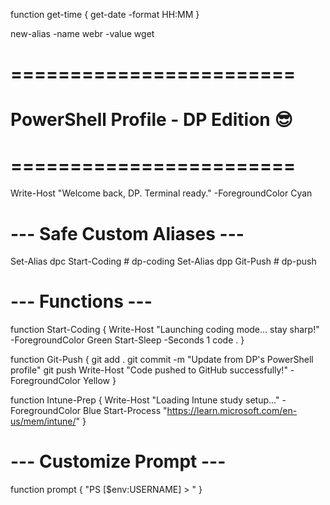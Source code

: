 function get-time { 
get-date -format HH:MM
} 

new-alias  -name webr -value wget


# ========================
# PowerShell Profile - DP Edition 😎
# ========================

Write-Host "Welcome back, DP. Terminal ready." -ForegroundColor Cyan

# --- Safe Custom Aliases ---
Set-Alias dpc Start-Coding     # dp-coding
Set-Alias dpp Git-Push         # dp-push

# --- Functions ---

function Start-Coding {
    Write-Host "Launching coding mode... stay sharp!" -ForegroundColor Green
    Start-Sleep -Seconds 1
    code .
}

function Git-Push {
    git add .
    git commit -m "Update from DP's PowerShell profile"
    git push
    Write-Host "Code pushed to GitHub successfully!" -ForegroundColor Yellow
}

function Intune-Prep {
    Write-Host "Loading Intune study setup..." -ForegroundColor Blue
    Start-Process "https://learn.microsoft.com/en-us/mem/intune/"
}

# --- Customize Prompt ---
function prompt {
    "PS [$env:USERNAME] > "
}
